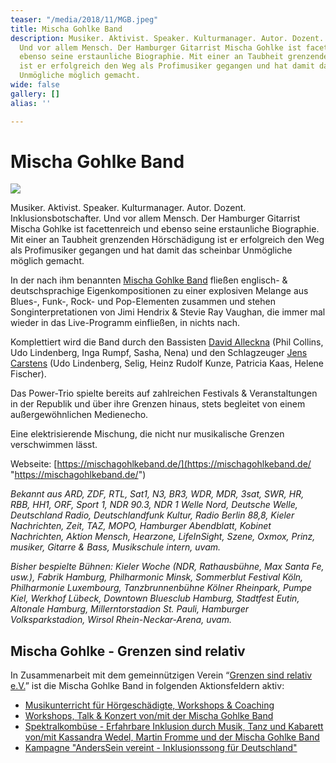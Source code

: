 ```yaml
---
teaser: "/media/2018/11/MGB.jpeg"
title: Mischa Gohlke Band
description: Musiker. Aktivist. Speaker. Kulturmanager. Autor. Dozent. Inklusionsbotschafter.
  Und vor allem Mensch. Der Hamburger Gitarrist Mischa Gohlke ist facettenreich und
  ebenso seine erstaunliche Biographie. Mit einer an Taubheit grenzenden Hörschädigung
  ist er erfolgreich den Weg als Profimusiker gegangen und hat damit das scheinbar
  Unmögliche möglich gemacht.
wide: false
gallery: []
alias: ''

---
```

# Mischa Gohlke Band

![](/media/2018/11/MGB.jpeg)

Musiker. Aktivist. Speaker. Kulturmanager. Autor. Dozent. Inklusionsbotschafter. Und vor allem Mensch. Der Hamburger Gitarrist Mischa Gohlke ist facettenreich und ebenso seine erstaunliche Biographie. Mit einer an Taubheit grenzenden Hörschädigung ist er erfolgreich den Weg als Profimusiker gegangen und hat damit das scheinbar Unmögliche möglich gemacht.

In der nach ihm benannten [Mischa Gohlke Band](https://mischagohlkeband.de/) fließen englisch- & deutschsprachige Eigenkompositionen zu einer explosiven Melange aus Blues-, Funk-, Rock- und Pop-Elementen zusammen und stehen Songinterpretationen von Jimi Hendrix & Stevie Ray Vaughan, die immer mal wieder in das Live-Programm einfließen, in nichts nach.

Komplettiert wird die Band durch den Bassisten [David Alleckna](https://alleckna.de/) (Phil Collins, Udo Lindenberg, Inga Rumpf, Sasha, Nena) und den Schlagzeuger [Jens Carstens](https://de.wikipedia.org/wiki/Jens_Carstens) (Udo Lindenberg, Selig, Heinz Rudolf Kunze, Patricia Kaas, Helene Fischer).

Das Power-Trio spielte bereits auf zahlreichen Festivals & Veranstaltungen in der Republik und über ihre Grenzen hinaus, stets begleitet von einem außergewöhnlichen Medienecho.

Eine elektrisierende Mischung, die nicht nur musikalische Grenzen verschwimmen lässt.

Webseite: [https://mischagohlkeband.de/](https://mischagohlkeband.de/  "https://mischagohlkeband.de/")

_Bekannt aus ARD, ZDF, RTL, Sat1, N3, BR3, WDR, MDR, 3sat, SWR, HR, RBB, HH1, ORF, Sport 1, NDR 90.3, NDR 1 Welle Nord, Deutsche Welle, Deutschland Radio, Deutschlandfunk Kultur, Radio Berlin 88,8, Kieler Nachrichten, Zeit, TAZ, MOPO, Hamburger Abendblatt, Kobinet Nachrichten, Aktion Mensch, Hearzone, LifeInSight, Szene, Oxmox, Prinz, musiker, Gitarre & Bass, Musikschule intern, uvam._

_Bisher bespielte Bühnen: Kieler Woche (NDR, Rathausbühne, Max Santa Fe, usw.), Fabrik Hamburg, Philharmonic Minsk, Sommerblut Festival Köln, Philharmonie Luxembourg, Tanzbrunnenbühne Kölner Rheinpark, Pumpe Kiel, Werkhof Lübeck, Downtown Bluesclub Hamburg, Stadtfest Eutin, Altonale Hamburg, Millerntorstadion St. Pauli, Hamburger Volksparkstadion, Wirsol Rhein-Neckar-Arena, uvam._

## **Mischa Gohlke - Grenzen sind relativ**

In Zusammenarbeit mit dem gemeinnützigen Verein “[Grenzen sind relativ e.V.](www.grenzensindrelativ.de)” ist die Mischa Gohlke Band in folgenden Aktionsfeldern aktiv:

* [Musikunterricht für Hörgeschädigte, Workshops & Coaching](https://www.grenzensindrelativ.de/aktivitaeten/musikunterricht-workshops-coaching/musikunterricht-fuer-hoergeschaedigte/worum-geht-es-musikunterricht-fur-horgeschadigte)
* [Workshops, Talk & Konzert von/mit der Mischa Gohlke Band](https://www.grenzensindrelativ.de/aktivitaeten/projekte-und-veranstaltungen/veranstaltungsformate-fuer-dein-event/konzert-workshops-talk-von-mit-der-mischa-gohlke-band)
* [Spektralkombüse - Erfahrbare Inklusion durch Musik, Tanz und Kabarett von/mit Kassandra Wedel, Martin Fromme und der Mischa Gohlke Band](https://www.grenzensindrelativ.de/aktivitaeten/projekte-und-veranstaltungen/veranstaltungsformate-fuer-dein-event/spektralkombuese)
* [Kampagne "AndersSein vereint - Inklusionssong für Deutschland"](https://www.grenzensindrelativ.de/aktivitaeten/kampagnen-musikvideos/anderssein-vereint/asv-worum-geht-es)